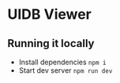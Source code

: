 # UIDB Viewer

## Running it locally
- Install dependencies `npm i`
- Start dev server `npm run dev`
